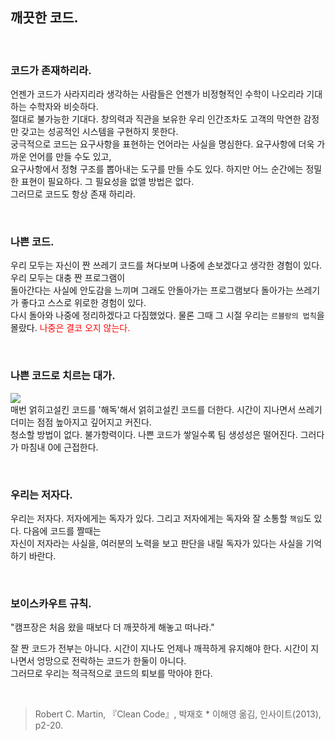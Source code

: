 ## 깨끗한 코드.

<br>

### 코드가 존재하리라.

언젠가 코드가 사라지리라 생각하는 사람들은 언젠가 비정형적인 수학이 나오리라 기대하는 수학자와 비슷하다. <br>
절대로 불가능한 기대다. 창의력과 직관을 보유한 우리 인간조차도 고객의 막연한 감정만 갖고는 성공적인 시스템을 구현하지 못한다. <br>
궁극적으로 코드는 요구사항을 표현하는 언어라는 사실을 명심한다. 요구사항에 더욱 가까운 언어를 만들 수도 있고, <br>
요구사항에서 정형 구조를 뽑아내는 도구를 만들 수도 있다. 하지만 어느 순간에는 정밀한 표현이 필요하다. 그 필요성을 없앨 방법은 없다. <br>
그러므로 코드도 항상 존재 하리라. <br>

<br>

### 나쁜 코드.

우리 모두는 자신이 짠 쓰레기 코드를 쳐다보며 나중에 손보겠다고 생각한 경험이 있다. 우리 모두는 대충 짠 프로그램이 <br>
돌아간다는 사실에 안도감을 느끼며 그래도 안돌아가는 프로그램보다 돌아가는 쓰레기가 좋다고 스스로 위로한 경험이 있다. <br>
다시 돌아와 나중에 정리하겠다고 다짐했었다. 물론 그때 그 시절 우리는 `르블랑의 법칙`을 몰랐다. <span style="color: red"> 나중은 결코 오지 않는다.</span> <br>

<br>

### 나쁜 코드로 치르는 대가.

<img src="https://user-images.githubusercontent.com/55771326/179461741-b5ebf5f7-aaec-40e4-bdcb-2f38d880e99e.png"><br>
매번 얽히고설킨 코드를 '해독'해서 얽히고설킨 코드를 더한다. 시간이 지나면서 쓰레기 더미는 점점 높아지고 깊어지고 커진다. <br>
청소할 방법이 없다. 불가항력이다. 나쁜 코드가 쌓일수록 팀 생성성은 떨어진다. 그러다가 마침내 0에 근접한다. <br>

<br>

### 우리는 저자다.

우리는 저자다. 저자에게는 독자가 있다. 그리고 저자에게는 독자와 잘 소통할 `책임`도 있다. 다음에 코드를 짤때는 <br>
자신이 저자라는 사실을, 여러분의 노력을 보고 판단을 내릴 독자가 있다는 사실을 기억하기 바란다. <br>

<br>

### 보이스카우트 규칙.

"캠프장은 처음 왔을 때보다 더 깨끗하게 해놓고 떠나라." <br>

잘 짠 코드가 전부는 아니다. 시간이 지나도 언제나 깨끅하게 유지해야 한다. 시간이 지나면서 엉망으로 전락하는 코드가 한둘이 아니다. <br>
그러므로 우리는 적극적으로 코드의 퇴보를 막아야 한다. <br>

<br>


> Robert C. Martin, 『Clean Code』, 박재호 * 이해영 옮김, 인사이트(2013), p2-20.